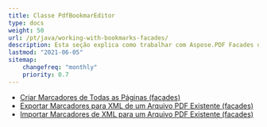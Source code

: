 ```yaml
---
title: Classe PdfBookmarEditor
type: docs
weight: 50
url: /pt/java/working-with-bookmarks-facades/
description: Esta seção explica como trabalhar com Aspose.PDF Facades usando a Classe PdfBookmarEditor.
lastmod: "2021-06-05"
sitemap:
    changefreq: "monthly"
    priority: 0.7
---
```


- [Criar Marcadores de Todas as Páginas (facades)](/pdf/pt/java/create-bookmark/)
- [Exportar Marcadores para XML de um Arquivo PDF Existente (facades)](/pdf/pt/java/export-bookmark/)
- [Importar Marcadores de XML para um Arquivo PDF Existente (facades)](/pdf/pt/java/import-bookmark/)